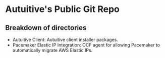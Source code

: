 # Autuitive's Public Git Repo

## Breakdown of directories

- Autuitive Client: Autuitive client installer packages.
- Pacemaker Elastic IP Integration: OCF agent for allowing Pacemaker to automatically migrate AWS Elastic IPs. 
